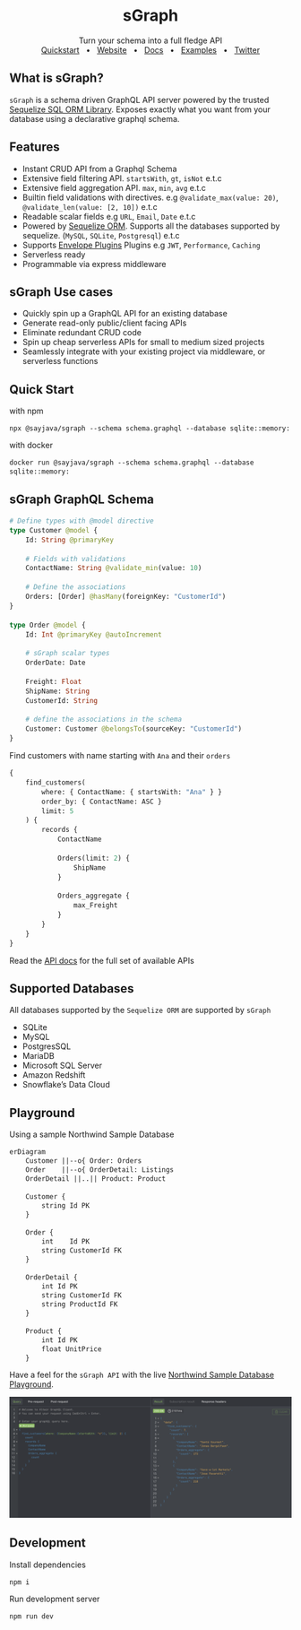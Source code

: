 <div align="center">
  <h1>sGraph</h1>
  <span align="center">Turn your schema into a full fledge API</span>
  <div>
    <a href="https://www.sgraph.dev/docs/getting-started/quickstart">Quickstart</a>
    <span>&nbsp;&nbsp;•&nbsp;&nbsp;</span>
    <a href="https://www.sgraph.dev/">Website</a>
    <span>&nbsp;&nbsp;•&nbsp;&nbsp;</span>
    <a href="https://www.sgraph.dev/docs/">Docs</a>
    <span>&nbsp;&nbsp;•&nbsp;&nbsp;</span>
    <a href="https://github.com/sgraph/examples/">Examples</a>
    <span>&nbsp;&nbsp;•&nbsp;&nbsp;</span>
    <a href="https://twitter.com/sayhava">Twitter</a>
  </div>
</div>

## What is sGraph?

`sGraph` is a schema driven GraphQL API server powered by the trusted [Sequelize SQL ORM Library](https://sequelize.org). Exposes exactly what you want from your database using a declarative graphql schema.

## Features

-   Instant CRUD API from a Graphql Schema
-   Extensive field filtering API. `startsWith`, `gt`, `isNot` e.t.c
-   Extensive field aggregation API. `max`, `min`, `avg` e.t.c
-   Builtin field validations with directives. e.g `@validate_max(value: 20)`, `@validate_len(value: [2, 10])` e.t.c
-   Readable scalar fields e.g `URL`, `Email`, `Date` e.t.c
-   Powered by [Sequelize ORM](https://sequelize.org). Supports all the databases supported by sequelize. (`MySQL`, `SQLite`, `Postgresql`) e.t.c
-   Supports [Envelope Plugins](https://envlope.dev) Plugins e.g `JWT`, `Performance`, `Caching`
-   Serverless ready
-   Programmable via express middleware

## sGraph Use cases

-   Quickly spin up a GraphQL API for an existing database
-   Generate read-only public/client facing APIs
-   Eliminate redundant CRUD code
-   Spin up cheap serverless APIs for small to medium sized projects
-   Seamlessly integrate with your existing project via middleware, or serverless functions

## Quick Start

with npm

```shell
npx @sayjava/sgraph --schema schema.graphql --database sqlite::memory:
```

with docker

```shell
docker run @sayjava/sgraph --schema schema.graphql --database sqlite::memory:
```

## sGraph GraphQL Schema

```graphql
# Define types with @model directive
type Customer @model {
    Id: String @primaryKey

    # Fields with validations
    ContactName: String @validate_min(value: 10)

    # Define the associations
    Orders: [Order] @hasMany(foreignKey: "CustomerId")
}

type Order @model {
    Id: Int @primaryKey @autoIncrement

    # sGraph scalar types
    OrderDate: Date

    Freight: Float
    ShipName: String
    CustomerId: String

    # define the associations in the schema
    Customer: Customer @belongsTo(sourceKey: "CustomerId")
}
```

Find customers with name starting with `Ana` and their `orders`

```graphql
{
    find_customers(
        where: { ContactName: { startsWith: "Ana" } }
        order_by: { ContactName: ASC }
        limit: 5
    ) {
        records {
            ContactName

            Orders(limit: 2) {
                ShipName
            }

            Orders_aggregate {
                max_Freight
            }
        }
    }
}
```

Read the [API docs](website/docs/guide/api.md) for the full set of available APIs

## Supported Databases

All databases supported by the `Sequelize ORM` are supported by `sGraph`

-   SQLite
-   MySQL
-   PostgresSQL
-   MariaDB
-   Microsoft SQL Server
-   Amazon Redshift
-   Snowflake’s Data Cloud

## Playground

Using a sample Northwind Sample Database

```mermaid
erDiagram
    Customer ||--o{ Order: Orders
    Order    ||--o{ OrderDetail: Listings
    OrderDetail ||..|| Product: Product

    Customer {
        string Id PK
    }

    Order {
        int    Id PK
        string CustomerId FK
    }

    OrderDetail {
        int Id PK
        string CustomerId FK
        string ProductId FK
    }

    Product {
        int Id PK
        float UnitPrice
    }
```

Have a feel for the `sGraph API` with the live [Northwind Sample Database Playground](https://northwind.sgraph.dev).

![Playground](website/static/img/screenshot.png)

## Development

Install dependencies

```shell
npm i
```

Run development server

```shell
npm run dev
```
